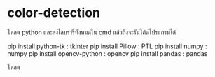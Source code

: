 # color-detection

โหลด python และลงไลบรารี่ทั้งหมดใน cmd แล้วถึงจะรันโค้ดโปรแกรมได้

pip install python-tk : tkinter
pip install Pillow : PTL
pip install numpy : numpy 
pip install opencv-python : opencv
pip install pandas : pandas

โหลด 
